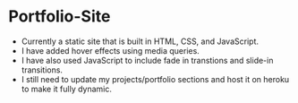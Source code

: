 # Portfolio-Site
- Currently a static site that is built in HTML, CSS, and JavaScript.
- I have added hover effects using media queries.
- I have also used JavaScript to include fade in transtions and slide-in transitions.
- I still need to update my projects/portfolio sections and host it on heroku to make it fully dynamic.
